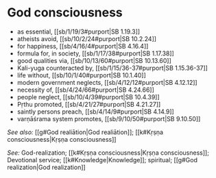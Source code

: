 # God consciousness

* as essential, [[sb/1/19/3#purport|SB 1.19.3]]
* atheists avoid, [[sb/10/2/24#purport|SB 10.2.24]]
* for happiness, [[sb/4/16/4#purport|SB 4.16.4]]
* formula for, in society, [[sb/1/17/38#purport|SB 1.17.38]]
* good qualities via, [[sb/10/13/60#purport|SB 10.13.60]]
* Kali-yuga counteracted by, [[sb/1/15/36-37#purport|SB 1.15.36-37]]
* life without, [[sb/10/1/40#purport|SB 10.1.40]]
* modern government neglects, [[sb/4/12/12#purport|SB 4.12.12]]
* necessity of, [[sb/4/24/66#purport|SB 4.24.66]]
* people neglect, [[sb/10/4/39#purport|SB 10.4.39]]
* Pṛthu promoted, [[sb/4/21/27#purport|SB 4.21.27]]
* saintly persons preach, [[sb/4/14/9#purport|SB 4.14.9]]
* varṇāśrama system promotes, [[sb/9/10/50#purport|SB 9.10.50]]

*See also:* [[g#God realiātion|God realiātion]]; [[k#Kṛṣṇa consciousness|Kṛṣṇa consciousness]]

*See:* God-realization; [[k#Kṛṣṇa consciousness|Kṛṣṇa consciousness]]; Devotional service; [[k#Knowledge|Knowledge]]; spiritual; [[g#God realization|God realization]]
